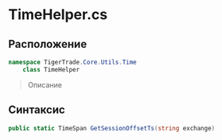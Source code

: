 
# TimeHelper.cs
## Расположение
```csharp
namespace TigerTrade.Core.Utils.Time  
    class TimeHelper
```

> Описание

## Синтаксис
```csharp
public static TimeSpan GetSessionOffsetTs(string exchange)
```
